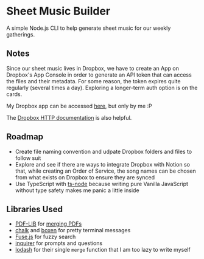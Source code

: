 # Sheet Music Builder

A simple Node.js CLI to help generate sheet music for our weekly gatherings.

## Notes

Since our sheet music lives in Dropbox, we have to create an App on Dropbox's App Console in order to generate an API token that can access the files and their metadata. For some reason, the token expires quite regularly (several times a day). Exploring a longer-term auth option is on the cards.

My Dropbox app can be accessed [here](https://www.dropbox.com/developers/apps/info/bju8zn6yfjjbw0s#settings), but only by me :P

The [Dropbox HTTP documentation](https://www.dropbox.com/developers/documentation/http/documentation#files-search) is also helpful.

## Roadmap

- Create file naming convention and udpate Dropbox folders and files to follow suit
- Explore and see if there are ways to integrate Dropbox with Notion so that, while creating an Order of Service, the song names can be chosen from what exists on Dropbox to ensure they are synced
- Use TypeScript with [ts-node](https://www.npmjs.com/package/ts-node) because writing pure Vanilla JavaScript without type safety makes me panic a little inside

## Libraries Used

- [PDF-LIB](https://pdf-lib.js.org/) for [merging PDFs](https://github.com/Hopding/pdf-lib/issues/252)
- [chalk](https://www.npmjs.com/package/chalk) and [boxen](https://www.npmjs.com/package/boxen) for pretty terminal messages
- [Fuse.js](https://fusejs.io/) for fuzzy search
- [inquirer](https://www.npmjs.com/package/inquirer) for prompts and questions
- [lodash](https://lodash.com/docs/4.17.15#merge) for their single `merge` function that I am too lazy to write myself
